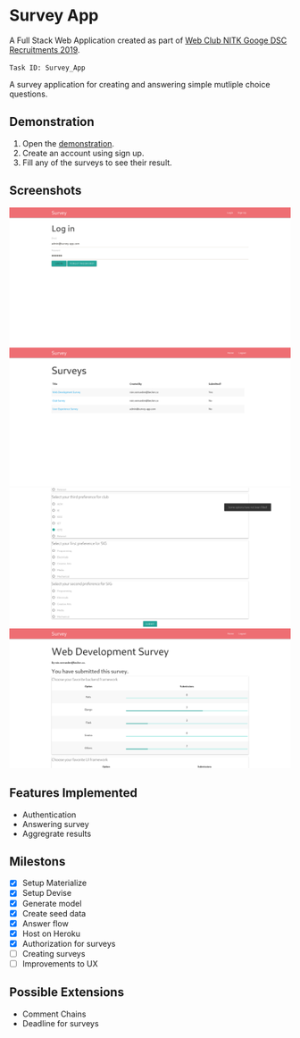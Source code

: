 # Survey App

A Full Stack Web Application created as part of [Web Club NITK Googe DSC Recruitments 2019](https://github.com/WebClub-NITK/Google-DSC-NITK-Recruitments-2019/blob/master/RECRUITMENTS_2019.md).

`Task ID: Survey_App`

A survey application for creating and answering simple mutliple choice questions.

## Demonstration

1. Open the [demonstration](https://ancient-scrubland-76328.herokuapp.com/).
2. Create an account using sign up.
3. Fill any of the surveys to see their result.

## Screenshots

![Log in page](/screenshots/login.png)
![Index](/screenshots/index.png)
![Options not filled](/screenshots/options_not_filled.png)
![Aggegrates](/screenshots/aggregrates.png)

## Features Implemented

- Authentication
- Answering survey
- Aggregrate results

## Milestons

- [x] Setup Materialize
- [x] Setup Devise
- [x] Generate model
- [x] Create seed data
- [x] Answer flow
- [x] Host on Heroku
- [x] Authorization for surveys
- [ ] Creating surveys
- [ ] Improvements to UX

## Possible Extensions

- Comment Chains
- Deadline for surveys
